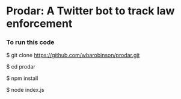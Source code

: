 # Prodar: A Twitter bot to track law enforcement

### To run this code

$ git clone https://github.com/wbarobinson/prodar.git

$ cd prodar

$ npm install

$ node index.js